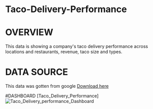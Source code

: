 # Taco-Delivery-Performance
# OVERVIEW
This data is showing a company's taco delivery performance across locations and restaurants, revenue, taco size and types.
# DATA SOURCE
This data was gotten from google
[Download here](https://drive.google.com/file/d/1X2DrjwaxQkvGrCXZoZ_5242RGTD16JCp/view?usp=sharing)

#DASHBOARD
[Taco_Delivery_Performance]![Taco_Delivery_performance_Dashboard](https://github.com/user-attachments/assets/274a2a0f-e41b-4a2b-8d2e-a1041e0817e1)
